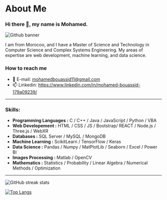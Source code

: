 # About Me

### Hi there 👋, my name is Mohamed.
![Github banner](https://github.com/Bssd07/MohamedBouassid/assets/99046765/3b6bee25-b48f-40e3-9ee5-47613fbead3e)

I am from Morocoo, and I have a Master of Science and Technology in Computer Science and Complex Systems Engineering. 
My areas of expertise are web development, machine learning, and data science.

### How to reach me
- 📧 E-mail:   mohamedbouassid11@gmail.com
- 📫 Linkedin: https://www.linkedin.com/in/mohamed-bouassid-179a09239/

---

### Skills: 
- **Programming Languages :** C / C++ / Java / JavaScript / Python / VBA
- **Web Developement :** HTML / CSS / JS / Bootstrap/ REACT / Node.js / Three.js / WebXR
- **Databases :** SQL Server / MySQL / MongoDB
- **Machine Learning :** ScikitLearn / TensorFlow / Keras
- **Data Science :** Pandas / Numpy / MatPlotLib / Seaborn / Excel / Power BI
- **Images Processing :** Matlab / OpenCV
- **Mathematics :** Statistics / Probability / Linear Algebra / Numerical Methods / Optimization
---

![GitHub streak stats](https://streak-stats.demolab.com/?user=Bssd07)  

[![Top Langs](https://github-readme-stats.vercel.app/api/top-langs/?username=Bssd07)](https://github.com/anuraghazra/github-readme-stats)
